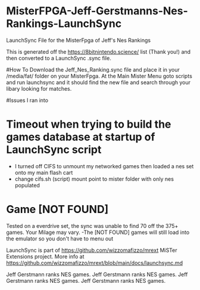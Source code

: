 # MisterFPGA-Jeff-Gerstmanns-Nes-Rankings-LaunchSync
LaunchSync File for the MisterFpga of Jeff's Nes Rankings

This is generated off the https://8bitnintendo.science/ list (Thank you!) and then converted to a LaunchSync .sync file.

#How To
Download the Jeff_Nes_Ranking.sync file and place it in your /media/fat/ folder on your MisterFpga.
At the Main Mister Menu goto scripts and run launchsync and it should find the new file and search through your libary looking for matches.

#Issues I ran into

# Timeout when trying to build the games database at startup of LaunchSync script
- I turned off CIFS to unmount my networked games then loaded a nes set onto my main flash cart
- change cifs.sh (script) mount point to mister folder with only nes populated

# Game [NOT FOUND]
Tested on a everdrive set, the sync was unable to find 70 off the 375+ games. Your Milage may vary. 
-The [NOT FOUND] games will still load into the emulator so you don't have to menu out

LaunchSync is part of https://github.com/wizzomafizzo/mrext MiSTer Extensions project.
More info at https://github.com/wizzomafizzo/mrext/blob/main/docs/launchsync.md

Jeff Gerstmann ranks NES games.
Jeff Gerstmann ranks NES games. 
Jeff Gerstmann ranks NES games. 
Jeff Gerstmann ranks NES games. 
